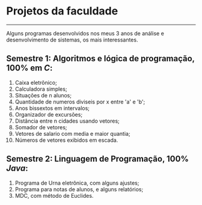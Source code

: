 # Projetos da faculdade
***
 
 Alguns  programas desenvolvidos nos meus 3 anos de análise e desenvolvimento de sistemas, os mais interessantes.

 ## **Semestre 1: Algoritmos e lógica de programação**, 100% em *C*:

1. Caixa eletrônico;
2. Calculadora simples;
3. Situações de n alunos;
4. Quantidade de numeros diviseis por x entre 'a' e 'b';
5. Anos bissextos em intervalos;
6. Organizador de excursões;
7. Distância entre n cidades usando vetores;
8. Somador de vetores;
9. Vetores de salario com media e maior quantia;
10. Números de vetores exibidos em escada.

## **Semestre 2: Linguagem de Programação**, 100% *Java*:

1. Programa de Urna eletrônica, com alguns ajustes;
2. Programa para notas de alunos, e alguns relatórios;
3. MDC, com método de Euclides.

